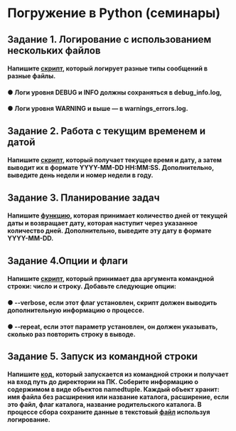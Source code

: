# Погружение в Python (семинары)

## Задание 1. Логирование с использованием нескольких файлов
#### Напишите [скрипт](https://github.com/KirillCh22/Python_Les15/tree/main/Task1), который логирует разные типы сообщений в разные файлы. 
#### ● Логи уровня DEBUG и INFO должны сохраняться в debug_info.log,  
#### ● Логи уровня WARNING и выше — в warnings_errors.log.


## Задание 2. Работа с текущим временем и датой
#### Напишите [скрипт](https://github.com/KirillCh22/Python_Les15/blob/main/Task2.py), который получает текущее время и дату, а затем выводит их в формате YYYY-MM-DD HH:MM:SS. Дополнительно, выведите день недели и номер недели в году.


## Задание 3. Планирование задач
#### Напишите [функцию](https://github.com/KirillCh22/Python_Les15/blob/main/Task3.py), которая принимает количество дней от текущей даты и возвращает дату, которая наступит через указанное количество дней. Дополнительно, выведите эту дату в формате YYYY-MM-DD.



## Задание 4.Опции и флаги
#### Напишите [скрипт](https://github.com/KirillCh22/Python_Les15/blob/main/Task4.py), который принимает два аргумента командной строки: число и строку. Добавьте следующие опции:
#### ● --verbose, если этот флаг установлен, скрипт должен выводить дополнительную информацию о процессе.
#### ● --repeat, если этот параметр установлен, он должен указывать, сколько раз повторить строку в выводе.



## Задание 5. Запуск из командной строки
#### Напишите [код](https://github.com/KirillCh22/Python_Les15/blob/main/Task5.py), который запускается из командной строки и получает на вход путь до директории на ПК. Соберите информацию о содержимом в виде объектов namedtuple. Каждый объект хранит: имя файла без расширения или название каталога, расширение, если это файл, флаг каталога, название родительского каталога. В процессе сбора сохраните данные в текстовый [файл](https://github.com/KirillCh22/Python_Les15/blob/main/total_directory.log) используя логирование.

